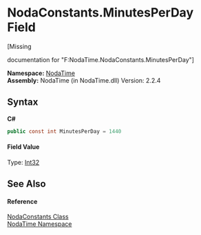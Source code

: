 # NodaConstants.MinutesPerDay Field
 

\[Missing <summary> documentation for "F:NodaTime.NodaConstants.MinutesPerDay"\]

**Namespace:**&nbsp;<a href="N_NodaTime">NodaTime</a><br />**Assembly:**&nbsp;NodaTime (in NodaTime.dll) Version: 2.2.4

## Syntax

**C#**<br />
``` C#
public const int MinutesPerDay = 1440
```


#### Field Value
Type: <a href="http://msdn2.microsoft.com/en-us/library/td2s409d" target="_blank">Int32</a>

## See Also


#### Reference
<a href="T_NodaTime_NodaConstants">NodaConstants Class</a><br /><a href="N_NodaTime">NodaTime Namespace</a><br />